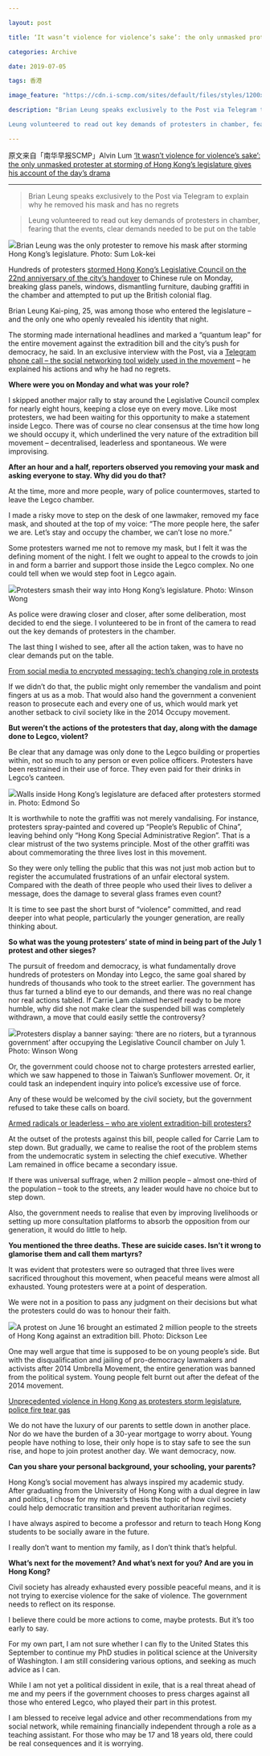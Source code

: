 ```yaml
---

layout: post

title: ‘It wasn’t violence for violence’s sake’: the only unmasked protester at storming of Hong Kong’s legislature gives his account of the day’s drama

categories: Archive

date: 2019-07-05

tags: 香港

image_feature: "https://cdn.i-scmp.com/sites/default/files/styles/1200x800/public/d8/images/methode/2019/07/05/171358e0-9e59-11e9-baa5-dd214ed0de8f_image_hires_155417.JPG"

description: "Brian Leung speaks exclusively to the Post via Telegram to explain why he removed his mask and has no regrets

Leung volunteered to read out key demands of protesters in chamber, fearing that the events, clear demands needed to be put on the table"

---
```

原文来自「南华早报SCMP」Alvin Lum   [‘It wasn’t violence for violence’s sake’: the only unmasked protester at storming of Hong Kong’s legislature gives his account of the day’s drama](https://www.scmp.com/news/hong-kong/politics/article/3017327/it-wasnt-violence-violences-sake-only-unmasked-protester)

---
> Brian Leung speaks exclusively to the Post via Telegram to explain why he removed his mask and has no regrets

> Leung volunteered to read out key demands of protesters in chamber, fearing that the events, clear demands needed to be put on the table

![](https://cdn.i-scmp.com/sites/default/files/styles/1200x800/public/d8/images/methode/2019/07/05/171358e0-9e59-11e9-baa5-dd214ed0de8f_image_hires_155417.JPG)Brian Leung was the only protester to remove his mask after storming Hong Kong’s legislature. Photo: Sum Lok-kei

Hundreds of protesters [stormed Hong Kong’s Legislative Council on the 22nd anniversary of the city’s handover](https://www.scmp.com/news/hong-kong/politics/article/3015620/protesters-ram-legislature-hong-kong-marks-tense-handover) to Chinese rule on Monday, breaking glass panels, windows, dismantling furniture, daubing graffiti in the chamber and attempted to put up the British colonial flag.

Brian Leung Kai-ping, 25, was among those who entered the legislature – and the only one who openly revealed his identity that night.

The storming made international headlines and marked a “quantum leap” for the entire movement against the extradition bill and the city’s push for democracy, he said. In an exclusive interview with the Post, via a [Telegram phone call – the social networking tool widely used in the movement](https://www.scmp.com/tech/apps-social/article/3014382/what-telegram-and-why-did-messaging-app-prove-so-popular-during) – he explained his actions and why he had no regrets.

**Where were you on Monday and what was your role?**

I skipped another major rally to stay around the Legislative Council complex for nearly eight hours, keeping a close eye on every move. Like most protesters, we had been waiting for this opportunity to make a statement inside Legco. There was of course no clear consensus at the time how long we should occupy it, which underlined the very nature of the extradition bill movement – decentralised, leaderless and spontaneous. We were improvising.

**After an hour and a half, reporters observed you removing your mask and asking everyone to stay. Why did you do that?**

At the time, more and more people, wary of police countermoves, started to leave the Legco chamber.

I made a risky move to step on the desk of one lawmaker, removed my face mask, and shouted at the top of my voice: “The more people here, the safer we are. Let’s stay and occupy the chamber, we can’t lose no more.”

Some protesters warned me not to remove my mask, but I felt it was the defining moment of the night. I felt we ought to appeal to the crowds to join in and form a barrier and support those inside the Legco complex. No one could tell when we would step foot in Legco again.

![](https://cdn.i-scmp.com/sites/default/files/d8/images/methode/2019/07/05/12b1227e-9e0d-11e9-baa5-dd214ed0de8f_1320x770_155417.jpg)Protesters smash their way into Hong Kong’s legislature. Photo: Winson Wong

As police were drawing closer and closer, after some deliberation, most decided to end the siege. I volunteered to be in front of the camera to read out the key demands of protesters in the chamber.

The last thing I wished to see, after all the action taken, was to have no clear demands put on the table.

[From social media to encrypted messaging: tech’s changing role in protests](https://www.scmp.com/news/hong-kong/article/3014255/facebook-and-twitter-telegram-whatsapp-and-signal-how-protest)

If we didn’t do that, the public might only remember the vandalism and point fingers at us as a mob. That would also hand the government a convenient reason to prosecute each and every one of us, which would mark yet another setback to civil society like in the 2014 Occupy movement.

**But weren’t the actions of the protesters that day, along with the damage done to Legco, violent?**

Be clear that any damage was only done to the Legco building or properties within, not so much to any person or even police officers. Protesters have been restrained in their use of force. They even paid for their drinks in Legco’s canteen.

![](https://cdn.i-scmp.com/sites/default/files/d8/images/methode/2019/07/05/d29a1500-9e62-11e9-baa5-dd214ed0de8f_1320x770_155417.jpg)Walls inside Hong Kong’s legislature are defaced after protesters stormed in. Photo: Edmond So

It is worthwhile to note the graffiti was not merely vandalising. For instance, protesters spray-painted and covered up “People’s Republic of China”, leaving behind only “Hong Kong Special Administrative Region”. That is a clear mistrust of the two systems principle. Most of the other graffiti was about commemorating the three lives lost in this movement.

So they were only telling the public that this was not just mob action but to register the accumulated frustrations of an unfair electoral system. Compared with the death of three people who used their lives to deliver a message, does the damage to several glass frames even count?

It is time to see past the short burst of “violence” committed, and read deeper into what people, particularly the younger generation, are really thinking about.

**So what was the young protesters’ state of mind in being part of the July 1 protest and other sieges?**

The pursuit of freedom and democracy, is what fundamentally drove hundreds of protesters on Monday into Legco, the same goal shared by hundreds of thousands who took to the street earlier. The government has thus far turned a blind eye to our demands, and there was no real change nor real actions tabled. If Carrie Lam claimed herself ready to be more humble, why did she not make clear the suspended bill was completely withdrawn, a move that could easily settle the controversy?

![](https://cdn.i-scmp.com/sites/default/files/d8/images/methode/2019/07/05/b46a9362-9e0c-11e9-baa5-dd214ed0de8f_1320x770_155417.jpg)Protesters display a banner saying: ‘there are no rioters, but a tyrannous government’ after occupying the Legislative Council chamber on July 1. Photo: Winson Wong

Or, the government could choose not to charge protesters arrested earlier, which we saw happened to those in Taiwan’s Sunflower movement. Or, it could task an independent inquiry into police’s excessive use of force.

Any of these would be welcomed by the civil society, but the government refused to take these calls on board.

[Armed radicals or leaderless – who are violent extradition-bill protesters?](https://www.scmp.com/news/hong-kong/politics/article/3013927/armed-radicals-or-indecisive-and-leaderless-who-are)

At the outset of the protests against this bill, people called for Carrie Lam to step down. But gradually, we came to realise the root of the problem stems from the undemocratic system in selecting the chief executive. Whether Lam remained in office became a secondary issue.

If there was universal suffrage, when 2 million people – almost one-third of the population – took to the streets, any leader would have no choice but to step down.

Also, the government needs to realise that even by improving livelihoods or setting up more consultation platforms to absorb the opposition from our generation, it would do little to help.

**You mentioned the three deaths. These are suicide cases. Isn’t it wrong to glamorise them and call them martyrs?**

It was evident that protesters were so outraged that three lives were sacrificed throughout this movement, when peaceful means were almost all exhausted. Young protesters were at a point of desperation.

We were not in a position to pass any judgment on their decisions but what the protesters could do was to honour their faith.

![](https://cdn.i-scmp.com/sites/default/files/d8/images/methode/2019/07/05/26b32204-9e62-11e9-baa5-dd214ed0de8f_1320x770_155417.jpg)A protest on June 16 brought an estimated 2 million people to the streets of Hong Kong against an extradition bill. Photo: Dickson Lee

One may well argue that time is supposed to be on young people’s side. But with the disqualification and jailing of pro-democracy lawmakers and activists after 2014 Umbrella Movement, the entire generation was banned from the political system. Young people felt burnt out after the defeat of the 2014 movement.

[Unprecedented violence in Hong Kong as protesters storm legislature, police fire tear gas](https://www.scmp.com/news/hong-kong/politics/article/3015620/protesters-ram-legislature-hong-kong-marks-tense-handover)

We do not have the luxury of our parents to settle down in another place. Nor do we have the burden of a 30-year mortgage to worry about. Young people have nothing to lose, their only hope is to stay safe to see the sun rise, and hope to join protest another day. We want democracy, now.

**Can you share your personal background, your schooling, your parents?**

Hong Kong’s social movement has always inspired my academic study. After graduating from the University of Hong Kong with a dual degree in law and politics, I chose for my master’s thesis the topic of how civil society could help democratic transition and prevent authoritarian regimes.

I have always aspired to become a professor and return to teach Hong Kong students to be socially aware in the future.

I really don’t want to mention my family, as I don’t think that’s helpful.

**What’s next for the movement? And what’s next for you? And are you in Hong Kong?**

Civil society has already exhausted every possible peaceful means, and it is not trying to exercise violence for the sake of violence. The government needs to reflect on its response.

I believe there could be more actions to come, maybe protests. But it’s too early to say.

For my own part, I am not sure whether I can fly to the United States this September to continue my PhD studies in political science at the University of Washington. I am still considering various options, and seeking as much advice as I can.

While I am not yet a political dissident in exile, that is a real threat ahead of me and my peers if the government chooses to press charges against all those who entered Legco, who played their part in this protest.

I am blessed to receive legal advice and other recommendations from my social network, while remaining financially independent through a role as a teaching assistant. For those who may be 17 and 18 years old, there could be real consequences and it is worrying.